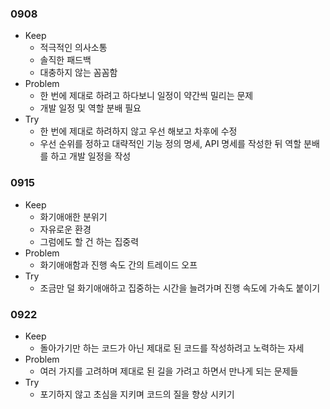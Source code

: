 ### 0908
- Keep
	- 적극적인 의사소통
	- 솔직한 패드백
	- 대충하지 않는 꼼꼼함
- Problem
	- 한 번에 제대로 하려고 하다보니 일정이 약간씩 밀리는 문제
	- 개발 일정 및 역할 분배 필요
- Try
	- 한 번에 제대로 하려하지 않고 우선 해보고 차후에 수정
	- 우선 순위를 정하고 대략적인 기능 정의 명세, API 명세를 작성한 뒤 역할 분배를 하고 개발 일정을 작성

### 0915
- Keep
	- 화기애애한 분위기
	- 자유로운 환경
	- 그럼에도 할 건 하는 집중력
- Problem
	- 화기애애함과 진행 속도 간의 트레이드 오프
- Try
	- 조금만 덜 화기애애하고 집중하는 시간을 늘려가며 진행 속도에 가속도 붙이기

### 0922
- Keep
	- 돌아가기만 하는 코드가 아닌 제대로 된 코드를 작성하려고 노력하는 자세
- Problem
	- 여러 가지를 고려하며 제대로 된 길을 가려고 하면서 만나게 되는 문제들
- Try
	- 포기하지 않고 초심을 지키며 코드의 질을 향상 시키기
